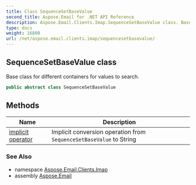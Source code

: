 ```yaml
---
title: Class SequenceSetBaseValue
second_title: Aspose.Email for .NET API Reference
description: Aspose.Email.Clients.Imap.SequenceSetBaseValue class. Base class for different containers for values to search
type: docs
weight: 16800
url: /net/aspose.email.clients.imap/sequencesetbasevalue/
---
```

## SequenceSetBaseValue class

Base class for different containers for values to search.

```csharp
public abstract class SequenceSetBaseValue
```

## Methods

| Name | Description |
| --- | --- |
| [implicit operator](../../aspose.email.clients.imap/sequencesetbasevalue/op_implicit/) | Implicit conversion operation from `SequenceSetBaseValue` to String |

### See Also

* namespace [Aspose.Email.Clients.Imap](../../aspose.email.clients.imap/)
* assembly [Aspose.Email](../../)


